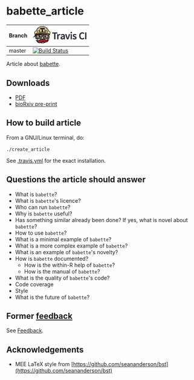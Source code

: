 # babette_article

Branch|[![Travis CI logo](pics/TravisCI.png)](https://travis-ci.org)
---|---
master|[![Build Status](https://travis-ci.org/richelbilderbeek/babette_article.svg?branch=master)](https://travis-ci.org/richelbilderbeek/babette_article)

Article about [babette](https://github.com/richelbilderbeek/babette).

## Downloads

 * [PDF](article.pdf)
 * [bioRxiv pre-print](https://doi.org/10.1101/271866)

## How to build article

From a GNU/Linux terminal, do:

```
./create_article
```

See [.travis.yml](.travis.yml) for the exact installation.

## Questions the article should answer

 * What is `babette`?
 * What is `babette`'s licence?
 * Who can run `babette`? 
 * Why is `babette` useful?
 * Has something similar already been done? If yes, what is novel about `babette`?
 * How to use `babette`?
 * What is a minimal example of `babette`?
 * What is a more complex example of `babette`?
 * What is an example of `babette`'s novelty?
 * How is `babette` documented?
   * How is the within-R help of `babette`?
   * How is the manual of `babette`? 
 * What is the quality of `babette`'s code?
  * Code coverage
  * Style
 * What is the future of `babette`?

## Former [feedback](feedback/README.md)

See [Feedback](feedback/README.md).

## Acknowledgements

 * MEE LaTeX style from [https://github.com/seananderson/bst](https://github.com/seananderson/bst)

